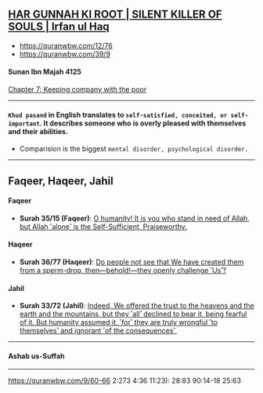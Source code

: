 ## [HAR GUNNAH KI ROOT | SILENT KILLER OF SOULS | Irfan ul Haq](https://www.youtube.com/watch?v=4E_NIK9phjw)
* https://quranwbw.com/12/76
* https://quranwbw.com/39/9

#### Sunan Ibn Majah 4125
[Chapter 7: Keeping company with the poor](https://sunnah.com/ibnmajah:4125)

***


#### `Khud pasand` in English translates to `self-satisfied, conceited, or self-important`. It describes someone who is overly pleased with themselves and their abilities. 
* Comparision is the biggest `mental disorder, psychological disorder.`

***

## Faqeer, Haqeer, Jahil

#### Faqeer
* __Surah 35/15 (Faqeer)__: [O humanity! It is you who stand in need of Allah, but Allah ˹alone˺ is the Self-Sufficient, Praiseworthy.](https://quranwbw.com/35/15)

#### Haqeer
* __Surah 36/77 (Haqeer)__: [Do people not see that We have created them from a sperm-drop, then—behold!—they openly challenge ˹Us˺?](https://quranwbw.com/36/77)

#### Jahil
* __Surah 33/72 (Jahil)__: [Indeed, We offered the trust to the heavens and the earth and the mountains, but they ˹all˺ declined to bear it, being fearful of it. But humanity assumed it, ˹for˺ they are truly wrongful ˹to themselves˺ and ignorant ˹of the consequences˺,](https://quranwbw.com/33/72)

***

#### Ashab us-Suffah

***

https://quranwbw.com/9/60-66
2:273
4:36
11:23):
28:83
90:14-18
25:63
